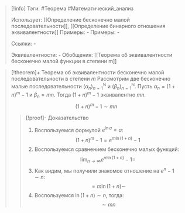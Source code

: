 > [!info]
> Тэги: #Теорема #Математический_анализ   
> 
> Использует: [[Определение бесконечно малой последовательности]], [[Определение бинарного отношения эквивалентности]]
> Примеры: *-*
> Примеры: *-*
> 
> Ссылки: *-*
> 
> Эквивалентности: *-*
> Обобщения: [[Теорема об эквивалентности бесконечно малой функции в степени m]]

> [!theorem]+ Теорема об эквивалентности бесконечно малой последовательности в степени $m$
> Рассмотрим две бесконечно малые последовательности $(\alpha_n)_{n=1}^{\mathbb N}$ и $(\beta_n)_{n=1}^{\mathbb N}$. Пусть $\alpha_n = (1+n)^m - 1$ и $\beta_n = mn$. Тогда $(1+n)^m - 1$ эквивалентно $mn$.
> $$(1+n)^m - 1 \sim mn$$
> > [!proof]- Доказательство
> > 1. Воспользуемся формулой $e^{\ln a} = a$: $$(1+n)^m - 1 = e^{m \ln (1+n)} - 1$$
> > 2. Воспользуемся сравнением бесконечно малых функций: $$\lim_{n \to \infty} e^{m \ln (1+n)} - 1 =$$
> > 3. Как видим, мы получили знакомое отношение на $e^n-1 \sim n$: $$=m \ln (1+n) \sim$$
> > 4. Воспользуемся $\ln (1+n) \sim n$, тогда: $$\sim mn$$
